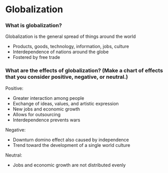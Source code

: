 # Globalization

### What is globalization?

Globalization is the general spread of things around the world
- Products, goods, technology, information, jobs, culture
- Interdependence of nations around the globe
- Fostered by free trade

### What are the effects of globalization? (Make a chart of effects that you consider positive, negative, or neutral.)

Positive:
- Greater interaction among people
- Exchange of ideas, values, and artistic expression
- New jobs and economic growth
- Allows for outsourcing
- Interdependence prevents wars

Negative:
- Downturn domino effect also caused by independence
- Trend toward the development of a single world culture

Neutral:
- Jobs and economic growth are not distributed evenly

